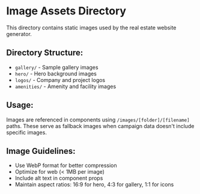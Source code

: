 # Image Assets Directory

This directory contains static images used by the real estate website generator.

## Directory Structure:
- `gallery/` - Sample gallery images
- `hero/` - Hero background images  
- `logos/` - Company and project logos
- `amenities/` - Amenity and facility images

## Usage:
Images are referenced in components using `/images/[folder]/[filename]` paths.
These serve as fallback images when campaign data doesn't include specific images.

## Image Guidelines:
- Use WebP format for better compression
- Optimize for web (< 1MB per image)
- Include alt text in component props
- Maintain aspect ratios: 16:9 for hero, 4:3 for gallery, 1:1 for icons
